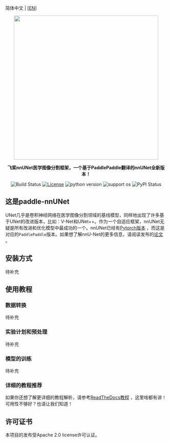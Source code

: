 简体中文 | [[EN](https://github.com/szuboy/paddle-nnUNet/blob/master/README_EN.md)]

<div align="center">

<p align="center">
    <img src="https://github.com/szuboy/paddle-nnUNet/blob/master/paddlennunet.png?raw=true" align="middle" width="450"/>
</p>

**飞桨nnUNet医学图像分割框架，一个基于PaddlePaddle翻译的nnUNet全新版本！**

![Build Status](https://github.com/szuboy/paddle-nnUNet/actions/workflows/python-package.yml/badge.svg)
[![License](https://img.shields.io/badge/license-Apache%202-blue.svg)](LICENSE)
![python version](https://img.shields.io/badge/python-3.0+-orange.svg)
![support os](https://img.shields.io/badge/os-linux%2C%20win%2C%20mac-yellow.svg)
![PyPI Status](https://pepy.tech/badge/paddle-nnunet/month)
</div>

## 这是paddle-nnUNet

UNet几乎是卷积神经网络在医学图像分割领域的基线模型，同样地出现了许多基于UNet的改进版本，比如：V-Net和UNet++。作为一个自适应框架，nnUNet无疑是所有改进和优化模型中最成功的一个。nnUNet已经有[Pytorch版本](https://github.com/MIC-DKFZ/nnUNet) ，而这是对应的`PaddlePaddle`版本。如果想了解nnU-Net的更多信息，请阅读发布的[论文](https://www.nature.com/articles/s41592-020-01008-z) 。

## 安装方式

待补充

## 使用教程

### 数据转换

待补充

### 实验计划和预处理

待补充

### 模型的训练

待补充

### 详细的教程推荐

如果你还想了解更详细的教程解析，请参考[ReadTheDocs教程](https://paddle-nnunet.readthedocs.io/) ，这里啥都有讲！可用性不够好？也请让我们知道！

## 许可证书
本项目的发布受Apache 2.0 license许可认证。
